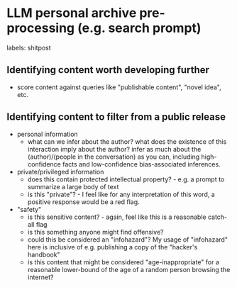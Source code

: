 # LLM personal archive pre-processing (e.g. search prompt)

labels: shitpost

## Identifying content worth developing further

* score content against queries like "publishable content", "novel idea", etc. 

## Identifying content to filter from a public release

* personal information
  * what can we infer about the author? what does the existence of this interaction imply about the author? infer as much about the (author)/(people in the conversation) as you can, including high-confidence facts and low-confidence bias-associated inferences.
* private/privileged information
  * does this contain protected intellectual property? - e.g. a prompt to summarize a large body of text
  * is this "private"? - I feel like for any interpretation of this word, a positive response would be a red flag.
* "safety"
  * is this sensitive content? - again, feel like this is a reasonable catch-all flag
  * is this something anyone might find offensive?
  * could this be considered an "infohazard"? My usage of "infohazard" here is inclusive of e.g. publishing a copy of the "hacker's handbook" 
  * is this content that might be considered "age-inappropriate" for a reasonable lower-bound of the age of a random person browsing the internet?
